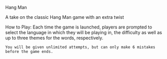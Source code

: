 Hang Man

A take on the classic Hang Man game with an extra twist

How to Play: 
	Each time the game is launched, players are prompted to select the language in which they will be playing in, the difficulty as well as up to three themes for the words, respectively. 
	
	You will be given unlimited attempts, but can only make 6 mistakes before the game ends.





